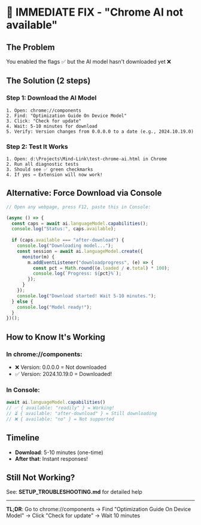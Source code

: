 # 🚨 IMMEDIATE FIX - "Chrome AI not available"

## The Problem
You enabled the flags ✅ but the AI model hasn't downloaded yet ❌

## The Solution (2 steps)

### Step 1: Download the AI Model
```
1. Open: chrome://components
2. Find: "Optimization Guide On Device Model"
3. Click: "Check for update"
4. Wait: 5-10 minutes for download
5. Verify: Version changes from 0.0.0.0 to a date (e.g., 2024.10.19.0)
```

### Step 2: Test It Works
```
1. Open: d:\Projects\Mind-Link\test-chrome-ai.html in Chrome
2. Run all diagnostic tests
3. Should see ✅ green checkmarks
4. If yes → Extension will now work!
```

## Alternative: Force Download via Console

```javascript
// Open any webpage, press F12, paste this in Console:

(async () => {
  const caps = await ai.languageModel.capabilities();
  console.log("Status:", caps.available);
  
  if (caps.available === "after-download") {
    console.log("Downloading model...");
    const session = await ai.languageModel.create({
      monitor(m) {
        m.addEventListener("downloadprogress", (e) => {
          const pct = Math.round((e.loaded / e.total) * 100);
          console.log(`Progress: ${pct}%`);
        });
      }
    });
    console.log("Download started! Wait 5-10 minutes.");
  } else {
    console.log("Model ready!");
  }
})();
```

## How to Know It's Working

### In chrome://components:
- ❌ Version: 0.0.0.0 = Not downloaded
- ✅ Version: 2024.10.19.0 = Downloaded!

### In Console:
```javascript
await ai.languageModel.capabilities()
// ✅ { available: "readily" } = Working!
// ⏳ { available: "after-download" } = Still downloading
// ❌ { available: "no" } = Not supported
```

## Timeline
- **Download**: 5-10 minutes (one-time)
- **After that**: Instant responses!

## Still Not Working?
See: **SETUP_TROUBLESHOOTING.md** for detailed help

---

**TL;DR**: Go to chrome://components → Find "Optimization Guide On Device Model" → Click "Check for update" → Wait 10 minutes
